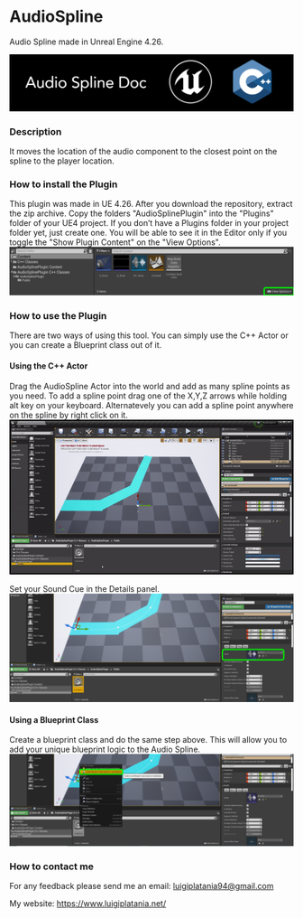 # AudioSpline
Audio Spline made in Unreal Engine 4.26. 

![](Documentation/Images/Image01.PNG)

### Description
It moves the location of the audio component to the closest point on the spline to the player location.


### How to install the Plugin 
This plugin was made in UE 4.26.
After you download the repository, extract the zip archive. Copy the folders "AudioSplinePlugin" into the "Plugins" folder of your UE4 project. 
If you don’t have a Plugins folder in your project folder yet, just create one.
You will be able to see it in the Editor only if you toggle the "Show Plugin Content" on the "View Options".
![](Documentation/Images/Image02.PNG)

### How to use the Plugin
There are two ways of using this tool. You can simply use the C++ Actor or you can create a Blueprint class out of it.

  #### Using the C++ Actor
  Drag the AudioSpline Actor into the world and add as many spline points as you need.
  To add a spline point drag one of the X,Y,Z arrows while holding alt key on your keyboard. Alternatevely you can add a spline point anywhere on the spline by right click on it. 
  ![](Documentation/Images/Gif01.gif)

  Set your Sound Cue in the Details panel.   
  ![](Documentation/Images/Image05.PNG)

#### Using a Blueprint Class
Create a blueprint class and do the same step above. This will allow you to add your unique blueprint logic to the Audio Spline.
![](Documentation/Images/Image04.PNG)

### How to contact me
For any feedback please send me an email: 
luigiplatania94@gmail.com

My website: https://www.luigiplatania.net/
